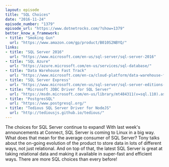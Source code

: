 ```yaml
---
layout: episode
title: "SQL Choices"
date: "2016-11-24"
episode_number: "1379"
episode_url: "https://www.dotnetrocks.com/?show=1379"
better_know_a_framework:
- title: "Smoking Gun"
  url: "https://www.amazon.com/gp/product/B010S2NBYQ/"
links:
- title: "SQL Server 2016"
  url: "https://www.microsoft.com/en-us/sql-server/sql-server-2016"
- title: "SQL Azure"
  url: "https://azure.microsoft.com/en-us/services/sql-database/"
- title: "Data Warehouse Fast Track"
  url: "https://www.microsoft.com/en-ca/cloud-platform/data-warehouse-fast-track"
- title: "SQL Server Express"
  url: "https://www.microsoft.com/en-us/sql-server/sql-server-editions-express"
- title: "Microsoft JDBC Driver for SQL Server"
  url: "https://msdn.microsoft.com/en-us/library/mt484311(v=sql.110).aspx"
- title: "PostgresSQL"
  url: "https://www.postgresql.org/"
- title: "Tedious SQL Server Driver for NodeJS"
  url: "http://tediousjs.github.io/tedious/"
---
```


The choices for SQL Server continue to expand! With last week's announcements at Connect, SQL Server is coming to Linux in a big way. What does that mean for the average consumer of SQL Server? Tony talks about the on-going evolution of the product to store data in lots of different ways, not just relational. And on top of that, the latest SQL Server is great at taking relational data and making it available in super-fast and efficient ways. There are more SQL choices than every before!
